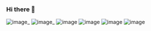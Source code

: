 ### Hi there 👋

![image](https://github.com/tukmas/tukmas/assets/108234859/c93a91ea-3130-4ba6-9e80-4b144ca0a0d1)_
![image](https://github.com/tukmas/tukmas/assets/108234859/f2bd02a4-a917-49b0-8356-03755db19c8b)_
![image](https://github.com/tukmas/tukmas/assets/108234859/4486e658-089b-4f54-ada8-31b723619af9)
![image](https://github.com/tukmas/tukmas/assets/108234859/0a14fc08-f59d-46be-8697-d66a0e7bde52)
![image](https://github.com/tukmas/tukmas/assets/108234859/91e60b87-1c9f-458a-ab19-420647942c42)
![image](https://github.com/tukmas/tukmas/assets/108234859/3bedfa69-7805-4810-885e-650c2c40ea16)




